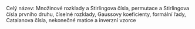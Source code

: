 Celý název: Množinové rozklady a Stirlingova čísla, permutace a Stirlingova čísla prvního druhu, číselné rozklady, Gaussovy koeficienty, formální řady, Catalanova čísla, nekonečné matice a inverzní vzorce
